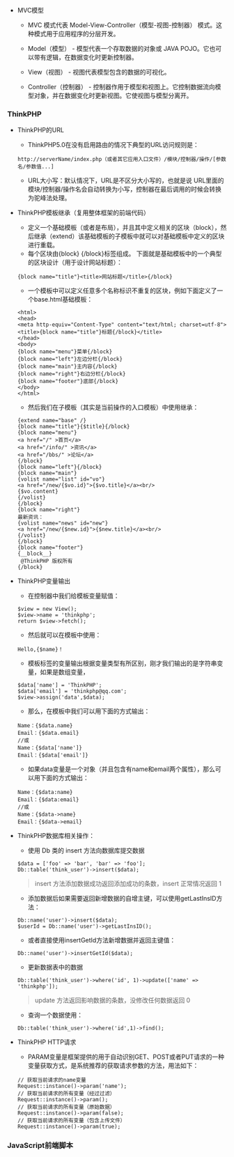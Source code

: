 - MVC模型
	- MVC 模式代表 Model-View-Controller（模型-视图-控制器） 模式。这种模式用于应用程序的分层开发。

	- Model（模型） - 模型代表一个存取数据的对象或 JAVA POJO。它也可以带有逻辑，在数据变化时更新控制器。
	- View（视图） - 视图代表模型包含的数据的可视化。
	- Controller（控制器） - 控制器作用于模型和视图上。它控制数据流向模型对象，并在数据变化时更新视图。它使视图与模型分离开。
### ThinkPHP
- ThinkPHP的URL
	- ThinkPHP5.0在没有启用路由的情况下典型的URL访问规则是：
	```
	http://serverName/index.php（或者其它应用入口文件）/模块/控制器/操作/[参数名/参数值...]
	```
	- URL大小写：默认情况下，URL是不区分大小写的，也就是说 URL里面的模块/控制器/操作名会自动转换为小写，控制器在最后调用的时候会转换为驼峰法处理。
- ThinkPHP模板继承（复用整体框架的前端代码）
	- 定义一个基础模板（或者是布局），并且其中定义相关的区块（block），然后继承（extend）该基础模板的子模板中就可以对基础模板中定义的区块进行重载。
	- 每个区块由{block} {/block}标签组成。 下面就是基础模板中的一个典型的区块设计（用于设计网站标题）：
	```
	{block name="title"}<title>网站标题</title>{/block}
	```
	- 一个模板中可以定义任意多个名称标识不重复的区块，例如下面定义了一个base.html基础模板：
	```
	<html>
	<head>
	<meta http-equiv="Content-Type" content="text/html; charset=utf-8">
	<title>{block name="title"}标题{/block}</title>
	</head>
	<body>
	{block name="menu"}菜单{/block}
	{block name="left"}左边分栏{/block}
	{block name="main"}主内容{/block}
	{block name="right"}右边分栏{/block}
	{block name="footer"}底部{/block}
	</body>
	</html>
	```
	- 然后我们在子模板（其实是当前操作的入口模板）中使用继承：
	```
	{extend name="base" /}
	{block name="title"}{$title}{/block}
	{block name="menu"}
	<a href="/" >首页</a>
	<a href="/info/" >资讯</a>
	<a href="/bbs/" >论坛</a>
	{/block}
	{block name="left"}{/block}
	{block name="main"}
	{volist name="list" id="vo"}
	<a href="/new/{$vo.id}">{$vo.title}</a><br/>
 	{$vo.content}
	{/volist}
	{/block}
	{block name="right"}
 	最新资讯：
	{volist name="news" id="new"}
	<a href="/new/{$new.id}">{$new.title}</a><br/>
	{/volist}
	{/block}
	{block name="footer"}
	{__block__}
	 @ThinkPHP 版权所有
	{/block}
	```
- ThinkPHP变量输出
	- 在控制器中我们给模板变量赋值：
	```
	$view = new View();
	$view->name = 'thinkphp';
	return $view->fetch();
	```
	- 然后就可以在模板中使用：
	```
	Hello,{$name}！
	```
	- 模板标签的变量输出根据变量类型有所区别，刚才我们输出的是字符串变量，如果是数组变量，

	```
	$data['name'] = 'ThinkPHP';
	$data['email'] = 'thinkphp@qq.com';
	$view->assign('data',$data);
	```
	- 那么，在模板中我们可以用下面的方式输出：
	```
	Name：{$data.name}
	Email：{$data.email}
	//或
	Name：{$data['name']}
	Email：{$data['email']}
	```
	- 如果data变量是一个对象（并且包含有name和email两个属性），那么可以用下面的方式输出：

	```
	Name：{$data:name}
	Email：{$data:email}
	//或
	Name：{$data->name}
	Email：{$data->email}
	```
- ThinkPHP数据库相关操作：
	- 使用 Db 类的 insert 方法向数据库提交数据
	```
	$data = ['foo' => 'bar', 'bar' => 'foo'];
	Db::table('think_user')->insert($data);
	```
	> insert 方法添加数据成功返回添加成功的条数，insert 正常情况返回 1

	- 添加数据后如果需要返回新增数据的自增主键，可以使用getLastInsID方法：

	```
	Db::name('user')->insert($data);
	$userId = Db::name('user')->getLastInsID();
	```
	- 或者直接使用insertGetId方法新增数据并返回主键值：
	```
	Db::name('user')->insertGetId($data);
	```
	- 更新数据表中的数据
	```
	Db::table('think_user')->where('id', 1)->update(['name' => 'thinkphp']);
	```
	> update 方法返回影响数据的条数，没修改任何数据返回 0
	- 查询一个数据使用：
	```
	Db::table('think_user')->where('id',1)->find();
	```
- ThinkPHP HTTP请求
	- PARAM变量是框架提供的用于自动识别GET、POST或者PUT请求的一种变量获取方式，是系统推荐的获取请求参数的方法，用法如下：
	```
	// 获取当前请求的name变量
	Request::instance()->param('name');
	// 获取当前请求的所有变量（经过过滤）
	Request::instance()->param();
	// 获取当前请求的所有变量（原始数据）
	Request::instance()->param(false);
	// 获取当前请求的所有变量（包含上传文件）
	Request::instance()->param(true);
	```
### JavaScript前端脚本